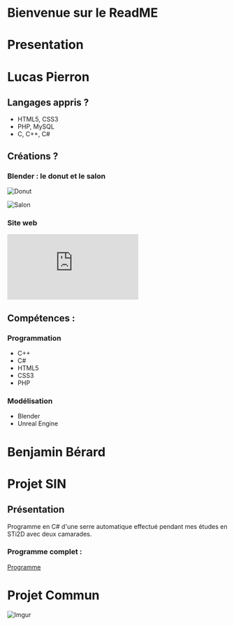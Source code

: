 # Bienvenue sur le ReadME
# Presentation

# Lucas Pierron

## Langages appris ?

+ HTML5, CSS3
+ PHP, MySQL
+ C, C++, C#

## Créations ?

### Blender : le donut et le salon

![Donut](https://i.imgur.com/ryRjcrD.png)


![Salon](https://i.imgur.com/SJsE2Jk.png)

### Site web

![ProjetIUT](https://iutprojet.000webhostapp.com/en/index.php)

## Compétences :

### Programmation

+ C++
+	C#
+	HTML5
+	CSS3
+	PHP

### Modélisation 

+	Blender
+	Unreal Engine

# Benjamin Bérard

# Projet SIN
## Présentation
Programme en C# d'une serre automatique effectué pendant mes études en STi2D avec deux camarades.
### Programme complet :
[Programme](https://docs.google.com/document/d/1vyfv3mTgzT3PsAI2idryrF5ZtCmOQPD58tW2nMJdcug/edit?usp=sharing)

# Projet Commun 

![Imgur](https://i.imgur.com/qy1CMK4.jpg)
